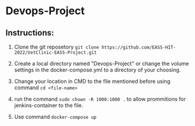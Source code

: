 # Devops-Project

## Instructions:
1. Clone the git reposetory
   `git clone https://github.com/EASS-HIT-2022/VetClinic-EASS-Project.git`
   
2. Create a local directory named "Devops-Project" or change the volume settings in the docker-compose.yml to a directory of your choosing.

3. Change your location in CMD to the file mentioned before using command `cd <file-name>`

4. run the command `sudo chown -R 1000:1000 .` to allow prommitions for jenkins-container to the file.

5. Use command `docker-compose up`
